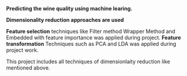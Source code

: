 **Predicting the wine quality using machine learing.**

**Dimensionality reduction approaches are used**


  __Feature selection__ techniques like Filter method Wrapper Method and Embedded with feature importance was applied during project.
  __Feature transformation__ Techniques such as PCA and LDA was applied during project work.
  
  This project includes all techniques of dimensionlaity reduction like mentioned above.
